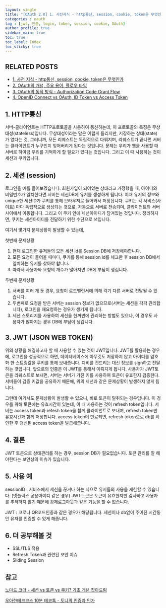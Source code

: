 ```yaml
---
layout: single
title: "[OAuth 2.0] 1. 사전지식 - http통신, session, cookie, token은 무엇인가?"
categories : oauth
tag : [jwt, 인증, login, token, session, cookie, OAuth]
author_profile: true
sidebar_main: true
toc: true
toc_label: Index
toc_sticky: true
---
```

## RELATED POSTS                                         
- [1. 사전 지식 - http통신, session, cookie, token은 무엇인가](https://iamhmin.github.io/oauth/oauth-1/) 
- [2. OAuth의 개념, 주요 용어, 플로우 타입 ](https://iamhmin.github.io/oauth/oauth-2/)      
- [3. OAuth의 동작 방식 - Authorization Code Grant Flow ](https://iamhmin.github.io/oauth/oauth-3/)  
- [4. OpenID Connect vs OAuth, ID Token vs Access Token ](https://iamhmin.github.io/oauth/oauth-4/)  

## 1. HTTP통신
서버-클라이언트는 HTTP프로토콜을 사용하여 통신하는데, 이 프로토콜의 특징은 무상태성(stateless)입니다. 무상태성이라는 말은 어렵게 들리지만, 저장하는 상태(state)가 없다는 것, 그러니까, 모든 리퀘스트는 독립적으로 다뤄지며, 리퀘스트가 끝나면 서버는 클라이언트가 누구인지 잊어버리게 된다는 것입니다. 
문제는 우리가 웹을 사용할 때 서버로 하여금 우리를 기억하게 할 필요가 있다는 것입니다. 그리고 이 때 사용하는 것이 세션과 쿠키입니다.

## 2. 세션 (session)
로그인을 예를 들어보겠습니다. 회원가입이 되어있는 상태라고 가정했을 때, 아이디와 비밀번호가 일치한다면 서버는 세션DB에 유저를 생성하게 됩니다. 이때 유저의 정보와 unique한 세션ID가 쿠키를 통해 브라우저로 들어와서 저장됩니다. 쿠키는 각 서비스(사이트) 마다 독립적으로 생성되는 것으로, 자동으로 서버로 전송되며, 클라이언트와 서버 사이에서 이동합니다. 그리고 이 쿠키 안에 세션아이디가 담겨있는 것입니다. 정리하자면, 쿠키는 세션아이디를 전달하기 위한 수단으로 쓰입니다. 

여기서 몇가지 문제상황이 발생할 수 있는데,

첫번째 문제상황
1. 현재 로그인한 유저들의 모든 세션 id를 Session DB에 저장해야합니다.
2. 모든 요청이 들어올 때마다, 쿠키를 통해 session id를 체크한 후 session DB에서 일치하는 유저를 찾아야 합니다.
3. 따라서 사용자와 요청의 개수가 많아지면 DB에 부담이 생깁니다.

두번째 문제상황
1. 서버를 여러 개 둔 경우, 요청이 로드밸런서에 의해 각기 다른 서버로 전달될 수 있습니다.
2. 두번째로 요청을 받은 서버는 session 정보가 없으므로(서버는 세션을 각각 관리합니다), 로그인을 재요청하는 경우가 생기게 됩니다.
3. 세션 스토리지를 사용하여 세션을 한꺼번에 관리하는 방법도 있으나, 이 경우도 사용자가 많아지는 경우 DB에 부담이 생깁니다.

## 3. JWT (JSON WEB TOKEN)
위의 상황을 해결하고자 할 때 사용할 수 있는 것이 JWT입니다. JWT를 활용하는 경우에, 로그인을 성공적으로 하면, 데이터베이스에 아무것도 저장하지 않고 아이디를 암호화 한 스트링값을 쿠키를 통해 보내줍니다.
디비를 건드리는 대신 정보를 sign하고 전달하는 것입니다. 앞으로의 인증은 이 JWT를 통해서 이뤄지게 됩니다. 사용자가 JWT토큰을 리퀘스트로 보내면, 서버는 서버가 가진 키를 사용하여 토큰이 유효한지 검증한다. 서버들이 검증 키값을 공유하기 때문에, 위의 세션과 같은 문제상황이 발생하지 않게 됩니다.

그런데 여기서도 문제상황이 발생할 수 있으니, 바로 토큰이 탈취되는 경우입니다. 이 경우를 위해 토큰에는 유효시간이 있는데, 이 때 사용하는 것이 refresh token입니다.
서버는 access token과 refesh token을 함께 클라이언트로 보내며, refresh token만 유효시간과 함께 저장합니다. access token이 만료되면, refresh token으로 db를 확인한 후 갱신된 access token을 발급해줍니다.

## 4. 결론
JWT 토큰으로 상태관리를 하는 경우, session DB가 필요없습니다.
토큰 관리를 잘 해야한다는 보안상의 이슈가 있습니다.

## 5. 사용 예
sessionID : 서비스에서 세션을 끊거나 하는 식으로 유저들의 사용을 제한할 수 있습니다. (넷플릭스 공용아이디 같은 경우)
JWT토큰은 토큰이 유효한지만 검사하고 사용자를 추적하지 않기 떄문에 강제로그아웃과 같은 기능을 할 수 없습니다.

JWT : 코로나 QR코드인증과 같은 경우가 해당됩니다. 세션이나 db없이 주어진 시간동안 유저를 인증할 수 있게 해줍니다.

## 6. 더 공부해볼 것
- SSL/TLS 적용 
- Refresh Token과 관련된 보안 이슈 
- Sliding Session



## 참고
[노마드 코더 - 세션 vs 토큰 vs 쿠키? 기초 개념 잡아드림](https://youtu.be/tosLBcAX1vk/) 

[우아한테크코스 10분 테코톡 - 토니의 인증과 인가](https://youtu.be/y0xMXlOAfss/)
